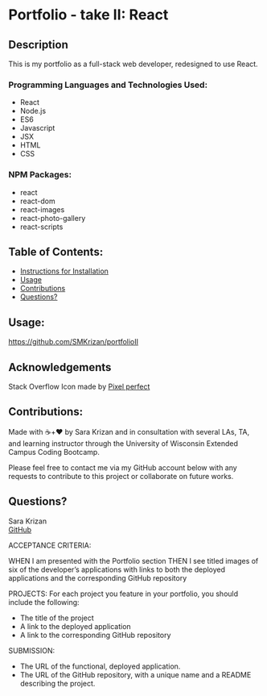 # Portfolio - take II: React


## Description
This is my portfolio as a full-stack web developer, redesigned to use React.


### Programming Languages and Technologies Used:
- React
- Node.js
- ES6
- Javascript
- JSX
- HTML
- CSS

### NPM Packages:
- react
- react-dom
- react-images
- react-photo-gallery
- react-scripts

## Table of Contents:
- [Instructions for Installation](#instructions-for-installation)
- [Usage](#usage)
- [Contributions](#contribution-guidelines)
- [Questions?](#questions?)


## <a name="usage">Usage</a>:
https://github.com/SMKrizan/portfolioII


## Acknowledgements
Stack Overflow Icon made by [Pixel perfect](https://www.flaticon.com/)


    
## <a name="contribution-guidelines">Contributions</a>:
Made with ☕+❤️ by Sara Krizan and in consultation with several LAs, TA, and learning instructor through the University of Wisconsin Extended Campus Coding Bootcamp.

Please feel free to contact me via my GitHub account below with any requests to contribute to this project or collaborate on future works.
    

## <a name="questions?">Questions?</a> 
Sara Krizan    
[GitHub](https://github.com/SMKrizan)

ACCEPTANCE CRITERIA:

WHEN I am presented with the Portfolio section
THEN I see titled images of six of the developer’s applications with links to both the deployed applications and the corresponding GitHub repository    

PROJECTS:
For each project you feature in your portfolio, you should include the following:
- The title of the project
- A link to the deployed application
- A link to the corresponding GitHub repository

SUBMISSION:
- The URL of the functional, deployed application.
- The URL of the GitHub repository, with a unique name and a README describing the project.
